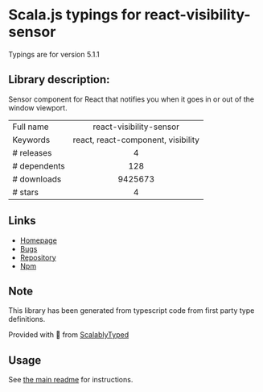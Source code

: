 
# Scala.js typings for react-visibility-sensor

Typings are for version 5.1.1

## Library description:
Sensor component for React that notifies you when it goes in or out of the window viewport.

|                    |                 |
| ------------------ | :-------------: |
| Full name          | react-visibility-sensor |
| Keywords           | react, react-component, visibility |
| # releases         | 4 |
| # dependents       | 128 |
| # downloads        | 9425673 |
| # stars            | 4 |

## Links
- [Homepage](https://github.com/joshwnj/react-visibility-sensor#readme)
- [Bugs](https://github.com/joshwnj/react-visibility-sensor/issues)
- [Repository](https://github.com/joshwnj/react-visibility-sensor)
- [Npm](https://www.npmjs.com/package/react-visibility-sensor)
    


## Note
This library has been generated from typescript code from first party type definitions.

Provided with :purple_heart: from [ScalablyTyped](https://github.com/oyvindberg/ScalablyTyped)

## Usage
See [the main readme](../../readme.md) for instructions.


